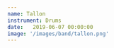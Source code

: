 ```yaml
---
name: Tallon
instrument: Drums
date:   2019-06-07 00:00:00
image: '/images/band/tallon.png'
---
```

